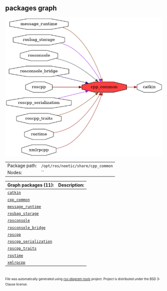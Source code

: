 <!--
File was automatically generated using 'ros-diagram-tools' project.
Project is distributed under the BSD 3-Clause license.
-->

## packages graph

[![cpp_common](cpp_common.png "cpp_common")](cpp_common.png)

|     |     |
| --- | --- |
| Package path: | `/opt/ros/noetic/share/cpp_common` |
| Nodes: | `` |


| Graph packages (11): | Description: |
| -------------------- | ------------ |
| [`catkin`](catkin.md) |  |
| [`cpp_common`](cpp_common.md) |  |
| [`message_runtime`](message_runtime.md) |  |
| [`rosbag_storage`](rosbag_storage.md) |  |
| [`rosconsole`](rosconsole.md) |  |
| [`rosconsole_bridge`](rosconsole_bridge.md) |  |
| [`roscpp`](roscpp.md) |  |
| [`roscpp_serialization`](roscpp_serialization.md) |  |
| [`roscpp_traits`](roscpp_traits.md) |  |
| [`rostime`](rostime.md) |  |
| [`xmlrpcpp`](xmlrpcpp.md) |  |


</br>
<font size="1">
File was automatically generated using <a href="https://github.com/anetczuk/ros-diagram-tools"><i>ros-diagram-tools</i></a> project.
Project is distributed under the BSD 3-Clause license.
</font>

